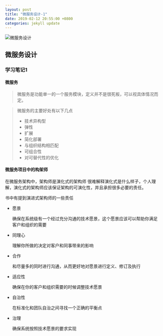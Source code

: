 ```yaml
---
layout: post
title: "微服务设计-1"
date: 2019-02-12 20:55:00 +0800
categories: jekyll update
---
```


![微服务设计](https://images-na.ssl-images-amazon.com/images/I/51m85J4Zi9L._SX378_BO1,204,203,200_.jpg)

## 微服务设计

### 学习笔记1

#### 微服务

> 微服务是功能单一的一个服务模块，定义并不是很死板，可以视具体情况而定。

> 微服务的主要好处有以下几点
> - 技术异构型
> - 弹性
> - 扩展
> - 简化部署
> - 与组织结构相匹配
> - 可组合性
> - 对可替代性的优化

#### 微服务项目中的构架师

在微服务架构中，架构师是演化式的架构师
很难解释演化式是什么样子，个人理解，演化式的架构师应该保证架构的可演化性，并且承担很多必要的责任。

书中有提到演进式架构师的一些责任
- 愿景

    确保在系统级有一个经过充分沟通的技术愿景，这个愿景应该可以帮助你满足客户和组织的需要

- 同理心

    理解你所做的决定对客户和同事带来的影响

- 合作

    和尽量多的同时进行沟通，从而更好地对愿景进行定义、修订及执行

- 适应性

    确保在你的客户和组织需要的时候调整技术愿景

- 自治性

    在标准化和团队自治之间寻找一个正确的平衡点

- 治理

    确保系统按照技术愿景的要求实现

